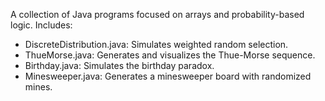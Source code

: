 A collection of Java programs focused on arrays and probability-based logic. Includes:
- DiscreteDistribution.java: Simulates weighted random selection.
- ThueMorse.java: Generates and visualizes the Thue-Morse sequence.
- Birthday.java: Simulates the birthday paradox.
- Minesweeper.java: Generates a minesweeper board with randomized mines.




